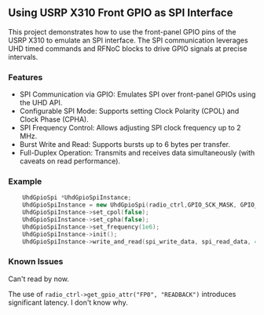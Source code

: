 ## Using USRP X310 Front GPIO as SPI Interface

This project demonstrates how to use the front-panel GPIO pins of the USRP X310 to emulate an SPI interface. The SPI communication leverages UHD timed commands and RFNoC blocks to drive GPIO signals at precise intervals.

### Features

- SPI Communication via GPIO: Emulates SPI over front-panel GPIOs using the UHD API.
- Configurable SPI Mode: Supports setting Clock Polarity (CPOL) and Clock Phase (CPHA).
- SPI Frequency Control: Allows adjusting SPI clock frequency up to 2 MHz. 
- Burst Write and Read: Supports bursts up to 6 bytes per transfer. 
- Full-Duplex Operation: Transmits and receives data simultaneously (with caveats on read performance).

### Example

```c++
    UhdGpioSpi *UhdGpioSpiInstance;
    UhdGpioSpiInstance = new UhdGpioSpi(radio_ctrl,GPIO_SCK_MASK, GPIO_SDO_MASK, GPIO_SDI_MASK, GPIO_SCS_MASK);
    UhdGpioSpiInstance->set_cpol(false);
    UhdGpioSpiInstance->set_cpha(false);
    UhdGpioSpiInstance->set_frequency(1e6);
    UhdGpioSpiInstance->init();
    UhdGpioSpiInstance->write_and_read(spi_write_data, spi_read_data, 4);

```

### Known Issues

Can't read by now.

The use of `radio_ctrl->get_gpio_attr("FP0", "READBACK")` introduces significant latency. I don't know why.